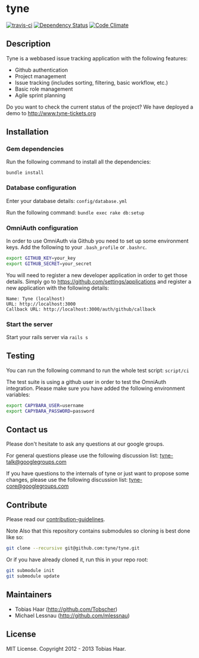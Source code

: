 # tyne

[![travis-ci](https://secure.travis-ci.org/tyne/tyne.png)](http://travis-ci.org/#!/tyne/tyne) [![Dependency Status](https://gemnasium.com/tyne/tyne.png)](https://gemnasium.com/tyne/tyne) [![Code Climate](https://codeclimate.com/github/tyne/tyne.png)](https://codeclimate.com/github/tyne/tyne)

## Description

Tyne is a webbased issue tracking application with the following features:
* Github authentication
* Project management
* Issue tracking (includes sorting, filtering, basic workflow, etc.)
* Basic role management
* Agile sprint planning

Do you want to check the current status of the project? We have deployed a demo to http://www.tyne-tickets.org

## Installation

### Gem dependencies

Run the following command to install all the dependencies:
```
bundle install
```

### Database configuration

Enter your database details: ```config/database.yml```

Run the following command: ```bundle exec rake db:setup```

### OmniAuth configuration

In order to use OmniAuth via Github you need to set up some environment keys. Add the following to your ```.bash_profile``` or ```.bashrc```.

```bash
export GITHUB_KEY=your_key
export GITHUB_SECRET=your_secret
```

You will need to register a new developer application in order to get those details. Simply go to https://github.com/settings/applications and register a new application with the following details:

```
Name: Tyne (localhost)
URL: http://localhost:3000
Callback URL: http://localhost:3000/auth/github/callback
```

### Start the server

Start your rails server via ```rails s```

## Testing

You can run the following command to run the whole test script: ```script/ci```

The test suite is using a github user in order to test the OmniAuth integration. Please make sure you have added the following environment variables:

```bash
export CAPYBARA_USER=username
export CAPYBARA_PASSWORD=password
```

## Contact us

Please don't hesitate to ask any questions at our google groups.

For general questions please use the following discussion list: [tyne-talk@googlegroups.com](http://groups.google.com/group/tyne-talk)

If you have questions to the internals of tyne or just want to propose some changes, please use the following discussion list: [tyne-core@googlegroups.com](http://groups.google.com/group/tyne-core)

## Contribute

Please read our [contribution-guidelines](https://github.com/tyne/tyne/blob/master/CONTRIBUTING.md).

Note Also that this repository contains submodules so cloning is best done like so:

```bash
git clone --recursive git@github.com:tyne/tyne.git
```

Or if you have already cloned it, run this in your repo root:

```bash
git submodule init
git submodule update
```


## Maintainers

* Tobias Haar (http://github.com/Tobscher)
* Michael Lessnau (http://github.com/mlessnau)

## License

MIT License. Copyright 2012 - 2013 Tobias Haar.
